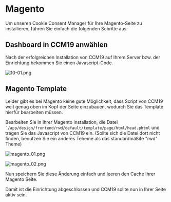 # Magento

Um unseren Cookie Consent Manager für Ihre Magento-Seite zu installieren, führen Sie einfach die folgenden Schritte aus:

## Dashboard in CCM19 anwählen

Nach der erfolgreichen Installation von CCM19 auf Ihrem Server bzw. der Einrichtung bekommen Sie einen Javascript-Code.

![10-01.png](../../assets/10-01.png)

## Magento Template

Leider gibt es bei Magento keine gute Möglichkeit, dass Script von CCM19 weit genug oben im Kopf der Seite einzubauen, wodurch Sie das Template hierfür bearbeiten müssen.

Bearbeiten Sie in Ihrer Magento Installation, die Datei `` `/app/design/frontend/rwd/default/template/page/html/head.phtml `` und tragen Sie das Javascript von CCM19 ein. (Sollte sich die Datei dort nicht finden, benutzen Sie ein anderes Teheme als das standardmäßife "rwd" Theme)

![magento_01.png](../../assets/magento_01.png)

![magento_02.png](../../assets/magento_02.png)

Nun speichern Sie diese Änderung einfach und leeren den Cache Ihrer Magento Seite.

Damit ist die Einrichtung abgeschlossen und CCM19 sollte nun in Ihrer Seite aktiv sein.
